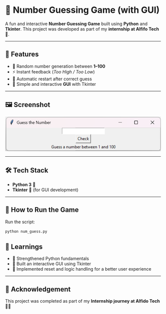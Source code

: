 # 🎯 Number Guessing Game (with GUI)

A fun and interactive **Number Guessing Game** built using **Python** and **Tkinter**.
This project was developed as part of my **internship at Alfifo Tech** 🚀.

---

## 📌 Features

* 🎲 Random number generation between **1–100**
* ⚡ Instant feedback (*Too High / Too Low*)
* 🔄 Automatic restart after correct guess
* 🎨 Simple and interactive **GUI** with Tkinter

---

## 🖼️ Screenshot

![Game Screenshot](screenshot2.png)

---

## 🛠️ Tech Stack

* **Python 3** 🐍
* **Tkinter** 🎨 (for GUI development)

---

## 🚀 How to Run the Game

Run the script:

   ```bash
   python num_guess.py
   ```

## 🎯 Learnings

* 🐍 Strengthened Python fundamentals
* 🎨 Built an interactive GUI using Tkinter
* 🔧 Implemented reset and logic handling for a better user experience

---

## 🙌 Acknowledgement

This project was completed as part of my **Internship journey at Alfido Tech** 💼🌟
